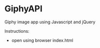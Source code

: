 # GiphyAPI

<p>Giphy image app using Javascript and jQuery</p>

Instructions:
<ul>
<li>open using browser index.html</li>
</ul>
